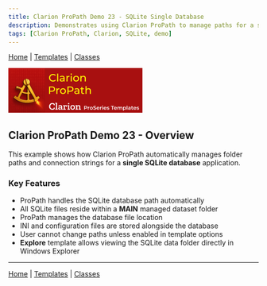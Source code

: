 ```yaml
---
title: Clarion ProPath Demo 23 - SQLite Single Database
description: Demonstrates using Clarion ProPath to manage paths for a single SQLite database.
tags: [Clarion ProPath, Clarion, SQLite, demo]
---
```


[Home](../index.md) | [Templates](../templates/index.md) | [Classes](../classes/index.md)

[![ProPath logo](../assets/images/ProPath270x90.png)](https://www.clarionproseries.com/html/propath.html)

## Clarion ProPath Demo 23 - Overview

This example shows how Clarion ProPath automatically manages folder paths and connection strings for a **single SQLite database** application.

### Key Features

- ProPath handles the SQLite database path automatically  
- All SQLite files reside within a **MAIN** managed dataset folder  
- ProPath manages the database file  location  
- INI and configuration files are stored alongside the database  
- User cannot change paths unless enabled in template options  
- **Explore** template allows viewing the SQLite data folder directly in Windows Explorer  

---
[Home](../index.md) | [Templates](../templates/index.md) | [Classes](../classes/index.md)

